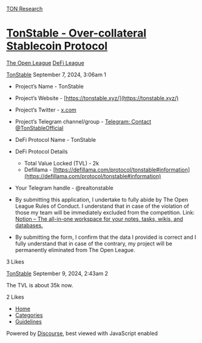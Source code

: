 [TON Research](/)

# [TonStable - Over-collateral Stablecoin Protocol](/t/tonstable-over-collateral-stablecoin-protocol/31558)

[The Open League](/c/the-open-league/defi-battle/63)  [DeFi League](/c/the-open-league/defi-battle/63) 

    

[TonStable](https://tonresear.ch/u/TonStable)  September 7, 2024, 3:06am  1

*   Project’s Name - TonStable
    
*   Project’s Website - [https://tonstable.xyz/](https://tonstable.xyz/)
    
*   Project’s Twitter - [x.com](https://x.com/TonStable)
    
*   Project’s Telegram channel/group - [Telegram: Contact @TonStableOfficial](https://t.me/TonStableOfficial)
    
*   DeFi Protocol Name - TonStable
    
*   DeFi Protocol Details
    
    *   Total Value Locked (TVL) - 2k
    *   Defillama - [https://defillama.com/protocol/tonstable#information](https://defillama.com/protocol/tonstable#information)
*   Your Telegram handle - @realtonstable
    
*   By submitting this application, I undertake to fully abide by The Open League Rules of Conduct. I understand that in case of the violation of those my team will be immediately excluded from the competition. Link: [Notion – The all-in-one workspace for your notes, tasks, wikis, and databases.](https://ton-org.notion.site/The-Open-League-Rules-of-Conduct-04f4a0fedf1a401687075f5efd83de68)
    
*   By submitting the form, I confirm that the data I provided is correct and I fully understand that in case of the contrary, my project will be permanently eliminated from The Open League.
    

  3 Likes

[TonStable](https://tonresear.ch/u/TonStable) September 9, 2024, 2:43am  2

The TVL is about 35k now.

  2 Likes

*   [Home](/)
*   [Categories](/categories)
*   [Guidelines](/guidelines)

Powered by [Discourse](https://www.discourse.org), best viewed with JavaScript enabled